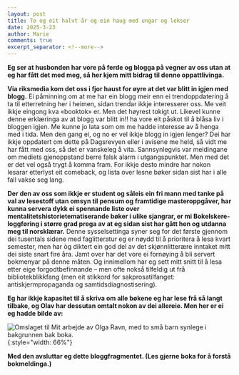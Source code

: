 ```yaml
---
layout: post
title: To og eit halvt år og ein haug med ungar og lekser
date: 2025-3-23
author: Marie
comments: true
excerpt_separator: <!--more-->
---
```


**Eg ser at husbonden har vore på ferde og blogga på vegner av oss utan at eg har fått det med meg, så her kjem mitt bidrag til denne oppattlivinga.** <!--more-->

**Via riksmedia kom det oss i fjor haust for øyre at det var blitt in igjen med blogg.** Ei påminning om at me har ein blogg meir enn ei trendoppdatering å ta til etterretning her i heimen, sidan trendar ikkje interesserer oss. Me veit ikkje eingong kva «booktok» er. Men det høyrest tokigt ut. Likevel kunne denne erklæringa av at blogg var blitt in!! ha vore eit påskot til å blåsa liv i bloggen igjen. Me kunne jo lata som om me hadde interesse av å henga med i tida. Men den gang ei, og no er vel ikkje blogg in igjen lenger? Dei har ikkje oppdatert om dette på Dagsrevyen eller i avisene me held, så vidt me har fått med oss, så det er vanskeleg å vita. Sannsynlegvis var meldingane om mediets gjenoppstand berre falsk alarm i utgangspunktet. Men med det er det vel også trygt å komma fram. For ikkje desto mindre har nokon lesarar etterlyst eit comeback, og lista over lesne bøker sidan sist har i alle fall vakse seg lang. 

**Der den av oss som ikkje er student og såleis ein fri mann med tanke på val av lesestoff utan omsyn til pensum og framtidige masteroppgåver, har kunna servera dykk ei spennande liste over mentalitetshistorietematiserande bøker i ulike sjangrar, er mi Bokelskere-loggføring i større grad prega av at eg sidan sist har gått hen og utdanna meg til norsklærar.** Denne sysselsettinga syner seg for det første gjennom dei tusentals sidene med faglitteratur eg er nøydd til å prioritera å lesa kvart semester, men har òg diktert ein god del av det skjønnlitterære inntaket mitt dei siste snart fire åra. Jamt over har det vore ei fornøying å bli servert bokmenyar på denne måten. Og innimellom har eg sett mitt snitt til å lesa etter eige forgodtbefinnande – men ofte nokså tilfeldig ut frå bibliotekblikkfang (men eit stikkord for sakprosatilfanget: antiskjermpropaganda og samtidsdiagnostisering).

**Eg har ikkje kapasitet til å skriva om alle bøkene eg har lese frå så langt tilbake, og Olav har dessutan omtalt nokon av dei allereie. Men her er ei eg hadde bilde av:**

![Omslaget til Mit arbejde av Olga Ravn, med to små barn synlege i bakgrunnen bak boka.](/images/arbejde.png){:style="width: 66%"}

**Med den avsluttar eg dette bloggfragmentet. (Les gjerne boka for å forstå bokmeldinga.)**
